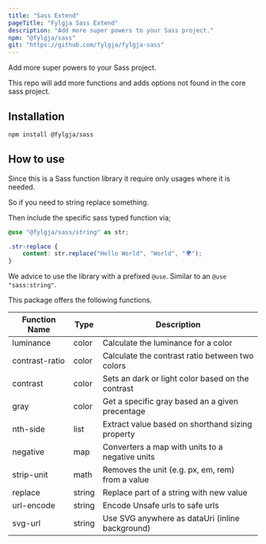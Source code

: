 ```yaml
---
title: "Sass Extend"
pageTitle: "Fylgja Sass Extend"
description: "Add more super powers to your Sass project."
npm: "@fylgja/sass"
git: "https://github.com/fylgja/fylgja-sass"
---
```


Add more super powers to your Sass project.

This repo will add more functions and adds options not found in the core sass project.

## Installation

```sh
npm install @fylgja/sass
```

## How to use

Since this is a Sass function library it require only usages where it is needed.

So if you need to string replace something.

Then include the specific sass typed function via;

```scss
@use "@fylgja/sass/string" as str;

.str-replace {
    content: str.replace("Hello World", "World", "🌍");
}
```

We advice to use the library with a prefixed `@use`.
Similar to an `@use "sass:string"`.

This package offers the following functions.

| Function Name  | Type   | Description                                       |
| -------------- | ------ | ------------------------------------------------- |
| luminance      | color  | Calculate the luminance for a color               |
| contrast-ratio | color  | Calculate the contrast ratio between two colors   |
| contrast       | color  | Sets an dark or light color based on the contrast |
| gray           | color  | Get a specific gray based an a given precentage   |
| nth-side       | list   | Extract value based on shorthand sizing property  |
| negative       | map    | Converters a map with units to a negative units   |
| strip-unit     | math   | Removes the unit (e.g. px, em, rem) from a value  |
| replace        | string | Replace part of a string with new value           |
| url-encode     | string | Encode Unsafe urls to safe urls                   |
| svg-url        | string | Use SVG anywhere as dataUri (inline background)   |
